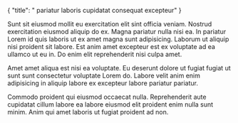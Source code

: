 {
  "title": " pariatur laboris cupidatat consequat excepteur"
}

Sunt sit eiusmod mollit eu exercitation elit sint officia veniam. Nostrud exercitation eiusmod aliquip do ex. Magna pariatur nulla nisi ea. In pariatur Lorem id quis laboris ut ex amet magna sunt adipisicing. Laborum ut aliquip nisi proident sit labore. Est anim amet excepteur est ex voluptate ad ea ullamco ut eu in. Do enim elit reprehenderit nisi culpa amet.

Amet amet aliqua est nisi ea voluptate. Eu deserunt dolore ut fugiat fugiat ut sunt sunt consectetur voluptate Lorem do. Labore velit anim enim adipisicing in aliquip labore ex excepteur labore pariatur pariatur.

Commodo proident qui eiusmod occaecat nulla. Reprehenderit aute cupidatat cillum labore ea labore eiusmod elit proident enim nulla sunt minim. Anim qui amet laboris ut fugiat proident ad non.